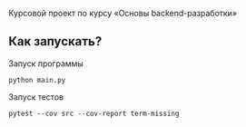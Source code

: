 Курсовой проект по курсу «Основы backend-разработки»

## Как запускать?

Запуск программы
```
python main.py
```

Запуск тестов
```
pytest --cov src --cov-report term-missing
```
